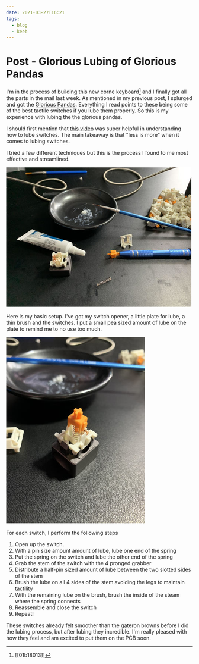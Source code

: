 ```yaml
---
date: 2021-03-27T16:21
tags:
  - blog
  - keeb
---
```


# Post - Glorious Lubing of Glorious Pandas

I'm in the process of building this new corne keyboard[^new] and I finally got
all the parts in the mail last week. As mentioned in my previous post, I
splurged and got the [Glorious Pandas](https://www.pcgamingrace.com/products/glorious-panda-mechanical-switches).
Everything I read points to these being some of the best tactile switches if
you lube them properly. So this is my experience with lubing the the glorious
pandas.

I should first mention that [this video](https://www.youtube.com/watch?v=44Wv4OGdmu4)
was super helpful in understanding how to lube switches. The main takeaway is
that "less is more" when it comes to lubing switches.

I tried a few different techniques but this is the process I found to me most
effective and streamlined.

![wide](./static/lube_station.jpg)

Here is my basic setup. I've got my switch opener, a little plate for lube,
a thin brush and the switches. I put a small pea sized amount of lube on the
plate to remind me to no use too much.

![wide](./static/switch.jpg)

For each switch, I perform the following steps
1. Open up the switch.
2. With a pin size amount amount of lube, lube one end of the spring
3. Put the spring on the switch and lube the other end of the spring
4. Grab the stem of the switch with the 4 pronged grabber
5. Distribute a half-pin sized amount of lube between the two slotted sides of the stem
6. Brush the lube on all 4 sides of the stem avoiding the legs to maintain tactility
7. With the remaining lube on the brush, brush the inside of the steam where the spring connects
8. Reassemble and close the switch
9. Repeat!

These switches already felt smoother than the gateron browns before I did the
lubing process, but after lubing they incredible. I'm really pleased with how
they feel and am excited to put them on the PCB soon.

[^new]: [[01b18013]]
